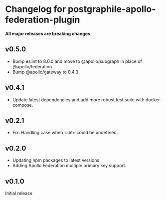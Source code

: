 # Changelog for postgraphile-apollo-federation-plugin

**All major releases are breaking changes.**

## v0.5.0

- Bump eslint to 8.0.0 and move to @apollo/subgraph in place of @apollo/federation.
- Bump @apollo/gateway to 0.4.3

## v0.4.1

- Update latest dependencies and add more robust test suite with docker-compose.

## v0.2.1

- Fix: Handling case when `table` could be undefined.

## v0.2.0

- Updating npm packages to latest versions.
- Adding Apollo Federation multiple primary key support.

## v0.1.0

Initial release
